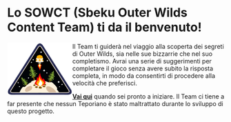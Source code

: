 # Lo SOWCT (Sbeku Outer Wilds Content Team) ti da il benvenuto!

<picture>
  <source media="(prefers-color-scheme: dark)" srcset="outer-wild-ventures-bw.png">
  <source media="(prefers-color-scheme: light)" srcset="outer-wild-ventures.png">
  <img align="left" width="30%" alt="Outer Wild Ventures" src="outer-wild-ventures.png">
</picture>

Il Team ti guiderà nel viaggio alla scoperta dei segreti di Outer Wilds, sia nelle sue bizzarrie che nel suo completismo. Avrai una serie di suggerimenti per completare il gioco senza avere subito la risposta completa, in modo da consentirti di procedere alla velocità che preferisci. 

**[Vai qui](https://github.com/SbekuMod/doc/wiki)** quando sei pronto a iniziare. Il Team ci tiene a far presente che nessun Teporiano è stato maltrattato durante lo sviluppo di questo progetto.
